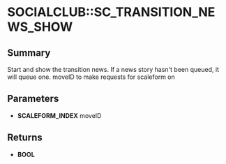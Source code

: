 # SOCIALCLUB::SC_TRANSITION_NEWS_SHOW

## Summary
Start and show the transition news.  If a news story hasn't been queued, it will queue one.
moveID to make requests for scaleform on

## Parameters
* **SCALEFORM_INDEX** moveID

## Returns
* **BOOL**